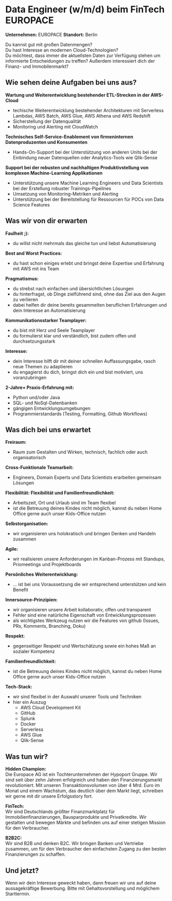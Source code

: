 # Data Engineer (w/m/d) beim FinTech EUROPACE

**Unternehmen:** EUROPACE **Standort:** Berlin

Du kannst gut mit großen Datenmengen?  
Du hast Interesse an modernen Cloud-Technologien?  
Du möchtest, dass immer die aktuellsten Daten zur Verfügung stehen um informierte Entscheidungen zu treffen? 
Außerdem interessiert dich der Finanz- und Immobilenmarkt?

## Wie sehen deine Aufgaben bei uns aus?

**Wartung und Weiterentwicklung bestehender ETL-Strecken in der AWS-Cloud**
- techische Weiterentwicklung bestehender Architekturen mit Serverless Lambdas, AWS Batch, AWS Glue, AWS Athena und AWS Redshift
- Sicherstellung der Datenqualität
- Monitoring und Alerting mit CloudWatch

**Technisches Self-Service-Enablement von firmeninternen Datenproduzenten und Konsumenten**
- Hands-On-Support bei der Unterstützung von anderen Units bei der Einbindung neuer Datenquellen oder Analytics-Tools wie Qlik-Sense

**Support bei der robusten und nachhaltigen Produktivstellung von komplexen Machine-Learning Applikationen**
- Unterstützung unsere Machine Learning Engineers und Data Scientists bei der Erstellung robuster Trainings-Pipelines
- Umsetzung von Monitoring-Metriken und Alerting
- Unterstützung bei der Bereitstellung für Ressourcen für POCs von Data Science Features

## Was wir von dir erwarten

**Faulheit ;):**  
- du willst nicht mehrmals das gleiche tun und liebst Automatisierung

**Best and Worst Practices:**  
- du hast schon einiges erlebt und bringst deine Expertise und Erfahrung mit AWS mit ins Team

**Pragmatismus:**  
- du strebst nach einfachen und übersichtlichen Lösungen 
- du hinterfragst, ob Dinge zielführend sind, ohne das Ziel aus den Augen zu verlieren  
- dabei helfen dir deine bereits gesammelten beruflichen Erfahrungen und dein Interesse an Automatisierung  

**Kommunikationsstarker Teamplayer:**  
- du bist mit Herz und Seele Teamplayer
- du formulierst klar und verständlich, bist zudem offen und durchsetzungsstark

**Interesse:**  
- dein Interesse hilft dir mit deiner schnellen Auffassungsgabe, rasch neue Themen zu adaptieren 
- du engagierst du dich, bringst dich ein und bist motiviert, uns voranzubringen

**2-Jahre+ Praxis-Erfahrung mit:**  
- Python und/oder Java
- SQL- und NoSql-Datenbanken
- gängigen Entwicklungsumgebungen
- Programmierstandards (Testing, Formatting, Github Workflows)


## Was dich bei uns erwartet  

**Freiraum:** 
- Raum zum Gestalten und Wirken, technisch, fachlich oder auch organisatorisch  

**Cross-Funktionale Teamarbeit:** 
- Engineers, Domain Experts und Data Scientists erarbeiten gemeinsam Lösungen  

**Flexibilität:** 
**Flexibilität und Familienfreundlichkeit:**
- Arbeitszeit, Ort und Urlaub sind im Team flexibel  
- ist die Betreuung deines Kindes nicht möglich, kannst du neben Home Office gerne auch unser Kids-Office nutzen

**Selbstorganisation:** 
- wir organisieren uns holokratisch und bringen Denken und Handeln zusammen  

**Agile:** 
- wir realisieren unsere Anforderungen im Kanban-Prozess mit Standups, Priomeetings und Projektboards  

**Persönliches Weiterentwicklung:** 
- ... ist bei uns Voraussetzung die wir entsprechend unterstützen und kein Benefit  

**Innersource-Prinzipien:**
- wir organisieren unsere Arbeit kollaborativ, offen und transparent
- Fehler sind eine natürliche Eigenschaft von Entwicklungsprozessen
- als wichtigstes Werkzeug nutzen wir die Features von github (Issues, PRs, Komments, Branching, Doku)  

**Respekt:** 
- gegenseitiger Respekt und Wertschätzung sowie ein hohes Maß an sozialer Kompetenz  

**Familienfreundlichkeit:** 
- ist die Betreuung deines Kindes nicht möglich, kannst du neben Home Office gerne auch unser Kids-Office nutzen  

**Tech-Stack:** 
- wir sind flexibel in der Auswahl unserer Tools und Techniken
- hier ein Auszug
  - AWS Cloud Development Kit
  - GitHub
  - Splunk
  - Docker
  - Serverless 
  - AWS Glue 
  - Qlik-Sense

## Was tun wir?
**Hidden Champion:**  
Die Europace AG ist ein Tochterunternehmen der Hypoport Gruppe. Wir sind seit über zehn Jahren erfolgreich und haben den Finanzierungsmarkt revolutioniert. Mit unseren Transaktionsvolumen von über 4 Mrd. Euro im Monat und einem Wachstum, das deutlich über dem Markt liegt, schreiben wir gerne mit dir unsere Erfolgsstory fort.

**FinTech:**  
Wir sind Deutschlands größter Finanzmarktplatz für Immobilienfinanzierungen, Bausparprodukte und Privatkredite. Wir gestalten und bewegen Märkte und befinden uns auf einer stetigen Mission für den Verbraucher.

**B2B2C:**  
Wir sind B2B und denken B2C. Wir bringen Banken und Vertriebe zusammen, um für den Verbraucher den einfachsten Zugang zu den besten Finanzierungen zu schaffen.


## Und jetzt?
Wenn wir dein Interesse geweckt haben, dann freuen wir uns auf deine aussagekräftige Bewerbung. Bitte mit Gehaltsvorstellung und möglichem Starttermin.  
